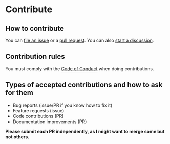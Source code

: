 # Contribute

## How to contribute

You can [file an issue](https://github.com/santi100a/statlib/issues)
or a [pull request](https://github.com/santi100a/statlib/pulls).
You can also [start a discussion](https://github.com/santi100a/statlib/discussions).

## Contribution rules

You must comply with the [Code of Conduct](CODE_OF_CONDUCT.md) when doing contributions.

## Types of accepted contributions and how to ask for them

- Bug reports (issue/PR if you know how to fix it)
- Feature requests (issue)
- Code contributions (PR)
- Documentation improvements (PR)

**Please submit each PR independently, as I might want to merge some but not others.**
